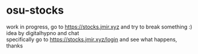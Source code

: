 # osu-stocks
work in progress, go to https://stocks.jmir.xyz and try to break something :)  
idea by digitalhypno and chat  
specifically go to https://stocks.jmir.xyz/login and see what happens, thanks
